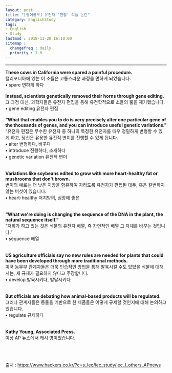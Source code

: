 ```yaml
---
layout: post
title: "[영어공부] 유전자 '편집' 식품 논란"
category: EnglishStudy
tags:
- English
- Study
lastmod : 2018-11-20 16:10:00
sitemap :
  changefreq : daily
  priority : 1.0
---
```


***

<!--미리보기-->
<span class="style1"><strong>These  cows in California were spared a painful procedure.</strong></span><span class="style8"><br>
    <span class="style11">캘리포니아에  있는 이 소들은 고통스러운 과정을 면하게 되었습니다.</span></span><br>
    <span class="style13"><strong>•</strong> spare 면하게 하다</span><br>
 <br>
  <span class="style1"><strong>Instead,  scientists genetically removed their horns through gene editing.</strong></span><span class="style8"><br>
  <span class="style11">그 과정 대신, 과학자들은 유전자 편집을 통해 유전학적으로 소들의 뿔을 제거했습니다.</span></span><br>
  <span class="style13"><strong>•</strong> gene  editing 유전자 편집</span><br>
<br>
  <span class="style1"><strong>“What  that enables you to do is very precisely alter one particular gene of the  thousands of genes, and you can introduce useful genetic variations."</strong></span><span class="style8"><br>
  <span class="style11">“유전자 편집은 무수한 유전자 중 하나의 특정한 유전자를 매우 정밀하게 변형할 수 있게 하고, 당신은 유용한 유전적 변이를 진행할 수 있게 됩니다.</span></span><br>
  <span class="style13"><strong>•</strong> alter 변형하다, 바꾸다 <br>
  <strong>•</strong> introduce  진행하다, 소개하다<br>
  <strong>•</strong> genetic  variation 유전적 변이</span><br>
<span class="style1"><strong><br></strong></span><br><span class="style1"><strong>Variations  like soybeans edited to grow with more heart-healthy fat or mushrooms that  don't brown.</strong></span><span class="style8"><br>
    <span class="style11">변이의 예로는  더 낮은 지방을 함유하여 자라도록 유전자가 편집된 대두, 혹은 갈변하지 않는 버섯이 있습니다.</span></span><br>
    <span class="style13"><strong>•</strong> heart-healthy  저지방의, 심장에  좋은</span><br>
<span class="style1"><strong><br></strong></span><br><span class="style1"><strong>“What  we're doing is changing the sequence of the DNA in the plant, the natural  sequence itself.”</strong></span><span class="style8"><br>
    <span class="style11">“저희가 하고 있는 것은 식물의 유전자 배열, 즉 자연적인  배열 그 자체를 바꾸는 것입니다.”</span></span><br>
    <span class="style13"><strong>•</strong> sequence  배열</span><br>
<span class="style1"><strong><br></strong></span><br><span class="style1"><strong>US  agriculture officials say no new rules are needed for plants that could have  been developed through more traditional methods.</strong></span><span class="style8"><br>
    <span class="style11">미국 농무부  관계자들은 더욱 인습적인 방법을 통해 발육시킬 수도 있었을 식물에 대해서는, 새 규제가 필요하지 않다고  주장합니다.</span></span><br>
    <span class="style13"><strong>•</strong> develop  발육시키다, 발달시키다</span><br>
<span class="style1"><strong><br></strong></span><br><span class="style1"><strong>But  officials are debating how animal-based products will be regulated.</strong></span><span class="style8"><br>
    <span class="style11">그러나 관계자들은  동물을 기반으로 한 제품들은 어떻게 규제할 것인지에 대해 논의하고 있습니다.</span></span><br>
    <span class="style13"><strong>•</strong> regulate  규제하다</span><br>
<span class="style1"><strong><br></strong></span><br><span class="style1"><strong>Kathy  Young, Associated Press.</strong></span><span class="style8"><br>
    <span class="style11">이상 AP 뉴스에서 캐시 영이었습니다.</span></span><br>
    <br>
<br>
&nbsp;<br>

출처 : https://www.hackers.co.kr/?c=s_lec/lec_study/lec_I_others_APnews
